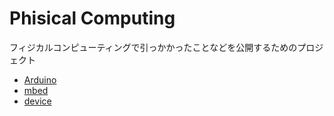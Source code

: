 # Phisical Computing

フィジカルコンピューティングで引っかかったことなどを公開するためのプロジェクト

 - [Arduino](./arduino.md)
 - [mbed](./mbed.md)
 - [device](./devices/index.md)

